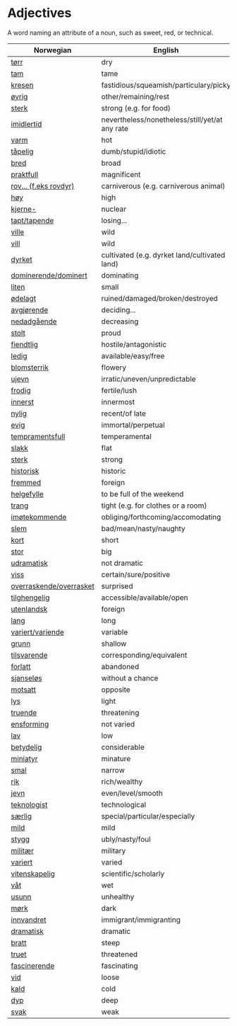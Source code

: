 # Adjectives

A word naming an attribute of a noun, such as sweet, red, or technical.

| Norwegian | English |
| --- | --- |
| [tørr](https://www.ordnett.no/search?language=no&phrase=tørr) | dry |
| [tam](https://www.ordnett.no/search?language=no&phrase=tam) | tame |
| [kresen](https://www.ordnett.no/search?language=no&phrase=kresen) | fastidious/squeamish/particulary/picky |
| [øvrig](https://www.ordnett.no/search?language=no&phrase=øvrig) | other/remaining/rest |
| [sterk](https://www.ordnett.no/search?language=no&phrase=sterk) | strong (e.g. for food) |
| [imidlertid](https://www.ordnett.no/search?language=no&phrase=imidlertid) | nevertheless/nonetheless/still/yet/at any rate |
| [varm](https://www.ordnett.no/search?language=no&phrase=varm) | hot |
| [tåpelig](https://www.ordnett.no/search?language=no&phrase=tåpelig) | dumb/stupid/idiotic |
| [bred](https://www.ordnett.no/search?language=no&phrase=bred) | broad |
| [praktfull](https://www.ordnett.no/search?language=no&phrase=praktfull) | magnificent |
| [rov... (f.eks rovdyr)](https://www.ordnett.no/search?language=no&phrase=rov...%20(f.eks%20rovdyr)) | carniverous (e.g. carniverous animal) |
| [høy](https://www.ordnett.no/search?language=no&phrase=høy) | high |
| [kjerne-](https://www.ordnett.no/search?language=no&phrase=kjerne-) | nuclear |
| [tapt/tapende](https://www.ordnett.no/search?language=no&phrase=tapt/tapende) | losing... |
| [ville](https://www.ordnett.no/search?language=no&phrase=ville) | wild |
| [vill](https://www.ordnett.no/search?language=no&phrase=vill) | wild |
| [dyrket](https://www.ordnett.no/search?language=no&phrase=dyrket) | cultivated (e.g. dyrket land/cultivated land) |
| [dominerende/dominert](https://www.ordnett.no/search?language=no&phrase=dominerende/dominert) | dominating |
| [liten](https://www.ordnett.no/search?language=no&phrase=liten) | small |
| [ødelagt](https://www.ordnett.no/search?language=no&phrase=ødelagt) | ruined/damaged/broken/destroyed |
| [avgjørende](https://www.ordnett.no/search?language=no&phrase=avgjørende) | deciding... |
| [nedadgående](https://www.ordnett.no/search?language=no&phrase=nedadgående) | decreasing |
| [stolt](https://www.ordnett.no/search?language=no&phrase=stolt) | proud |
| [fiendtlig](https://www.ordnett.no/search?language=no&phrase=fiendtlig) | hostile/antagonistic |
| [ledig](https://www.ordnett.no/search?language=no&phrase=ledig) | available/easy/free |
| [blomsterrik](https://www.ordnett.no/search?language=no&phrase=blomsterrik) | flowery |
| [ujevn](https://www.ordnett.no/search?language=no&phrase=ujevn) | irratic/uneven/unpredictable |
| [frodig](https://www.ordnett.no/search?language=no&phrase=frodig) | fertile/lush |
| [innerst](https://www.ordnett.no/search?language=no&phrase=innerst) | innermost |
| [nylig](https://www.ordnett.no/search?language=no&phrase=nylig) | recent/of late |
| [evig](https://www.ordnett.no/search?language=no&phrase=evig) | immortal/perpetual |
| [tempramentsfull](https://www.ordnett.no/search?language=no&phrase=tempramentsfull) | temperamental |
| [slakk](https://www.ordnett.no/search?language=no&phrase=slakk) | flat |
| [sterk](https://www.ordnett.no/search?language=no&phrase=sterk) | strong |
| [historisk](https://www.ordnett.no/search?language=no&phrase=historisk) | historic |
| [fremmed](https://www.ordnett.no/search?language=no&phrase=fremmed) | foreign |
| [helgefylle](https://www.ordnett.no/search?language=no&phrase=helgefylle) | to be full of the weekend |
| [trang](https://www.ordnett.no/search?language=no&phrase=trang) | tight (e.g. for clothes or a room) |
| [imøtekommende](https://www.ordnett.no/search?language=no&phrase=imøtekommende) | obliging/forthcoming/accomodating |
| [slem](https://www.ordnett.no/search?language=no&phrase=slem) | bad/mean/nasty/naughty |
| [kort](https://www.ordnett.no/search?language=no&phrase=kort) | short |
| [stor](https://www.ordnett.no/search?language=no&phrase=stor) | big |
| [udramatisk](https://www.ordnett.no/search?language=no&phrase=udramatisk) | not dramatic |
| [viss](https://www.ordnett.no/search?language=no&phrase=viss) | certain/sure/positive |
| [overraskende/overrasket](https://www.ordnett.no/search?language=no&phrase=overraskende/overrasket) | surprised |
| [tilghengelig](https://www.ordnett.no/search?language=no&phrase=tilghengelig) | accessible/available/open |
| [utenlandsk](https://www.ordnett.no/search?language=no&phrase=utenlandsk) | foreign |
| [lang](https://www.ordnett.no/search?language=no&phrase=lang) | long |
| [variert/variende](https://www.ordnett.no/search?language=no&phrase=variert/variende) | variable |
| [grunn](https://www.ordnett.no/search?language=no&phrase=grunn) | shallow |
| [tilsvarende](https://www.ordnett.no/search?language=no&phrase=tilsvarende) | corresponding/equivalent |
| [forlatt](https://www.ordnett.no/search?language=no&phrase=forlatt) | abandoned |
| [sjanseløs](https://www.ordnett.no/search?language=no&phrase=sjanseløs) | without a chance |
| [motsatt](https://www.ordnett.no/search?language=no&phrase=motsatt) | opposite |
| [lys](https://www.ordnett.no/search?language=no&phrase=lys) | light |
| [truende](https://www.ordnett.no/search?language=no&phrase=truende) | threatening |
| [ensforming](https://www.ordnett.no/search?language=no&phrase=ensforming) | not varied |
| [lav](https://www.ordnett.no/search?language=no&phrase=lav) | low |
| [betydelig](https://www.ordnett.no/search?language=no&phrase=betydelig) | considerable |
| [miniatyr](https://www.ordnett.no/search?language=no&phrase=miniatyr) | minature |
| [smal](https://www.ordnett.no/search?language=no&phrase=smal) | narrow |
| [rik](https://www.ordnett.no/search?language=no&phrase=rik) | rich/wealthy |
| [jevn](https://www.ordnett.no/search?language=no&phrase=jevn) | even/level/smooth |
| [teknologist](https://www.ordnett.no/search?language=no&phrase=teknologist) | technological |
| [særlig](https://www.ordnett.no/search?language=no&phrase=særlig) | special/particular/especially |
| [mild](https://www.ordnett.no/search?language=no&phrase=mild) | mild |
| [stygg](https://www.ordnett.no/search?language=no&phrase=stygg) | ubly/nasty/foul |
| [militær](https://www.ordnett.no/search?language=no&phrase=militær) | military |
| [variert](https://www.ordnett.no/search?language=no&phrase=variert) | varied |
| [vitenskapelig](https://www.ordnett.no/search?language=no&phrase=vitenskapelig) | scientific/scholarly |
| [våt](https://www.ordnett.no/search?language=no&phrase=våt) | wet |
| [usunn](https://www.ordnett.no/search?language=no&phrase=usunn) | unhealthy |
| [mørk](https://www.ordnett.no/search?language=no&phrase=mørk) | dark |
| [innvandret](https://www.ordnett.no/search?language=no&phrase=innvandret) | immigrant/immigranting |
| [dramatisk](https://www.ordnett.no/search?language=no&phrase=dramatisk) | dramatic |
| [bratt](https://www.ordnett.no/search?language=no&phrase=bratt) | steep |
| [truet](https://www.ordnett.no/search?language=no&phrase=truet) | threatened |
| [fascinerende](https://www.ordnett.no/search?language=no&phrase=fascinerende) | fascinating |
| [vid](https://www.ordnett.no/search?language=no&phrase=vid) | loose |
| [kald](https://www.ordnett.no/search?language=no&phrase=kald) | cold |
| [dyp](https://www.ordnett.no/search?language=no&phrase=dyp) | deep |
| [svak](https://www.ordnett.no/search?language=no&phrase=svak) | weak |

